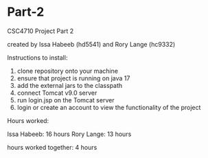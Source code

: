 # Part-2

CSC4710 Project Part 2

created by Issa Habeeb (hd5541) and Rory Lange (hc9332)

Instructions to install:

1) clone repository onto your machine
2) ensure that project is running on java 17
3) add the external jars to the classpath
4) connect Tomcat v9.0 server
5) run login.jsp on the Tomcat server
6) login or create an account to view the functionality of the project


Hours worked:

Issa Habeeb: 16 hours
Rory Lange: 13 hours

hours worked together: 4 hours
